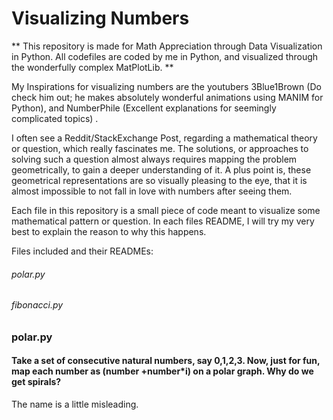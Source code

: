 # Visualizing Numbers


** This repository is made for Math Appreciation through Data Visualization in Python. All codefiles are coded by me in Python, and visualized through the
wonderfully complex MatPlotLib. **

My Inspirations for visualizing numbers are the youtubers 3Blue1Brown (Do check him out; he makes absolutely wonderful animations using MANIM for Python), 
and NumberPhile (Excellent explanations for seemingly complicated topics) .

I often see a Reddit/StackExchange Post, regarding a mathematical theory or question, which really fascinates me. The solutions, or approaches to solving such
a question almost always requires mapping the problem geometrically, to gain a deeper understanding of it. A plus point is, these geometrical representations
are so visually pleasing to the eye, that it is almost impossible to not fall in love with numbers after seeing them.


Each file in this repository is a small piece of code meant to visualize some mathematical pattern or question. In each files README, I will try my very best to
explain the reason to why this happens.

Files included and their READMEs:
###### polar.py
###### fibonacci.py

### polar.py
#### Take a set of consecutive natural numbers, say 0,1,2,3. Now, just for fun, map each number as (number +number*i) on a polar graph. Why do we get spirals?
The name is a little misleading. 
